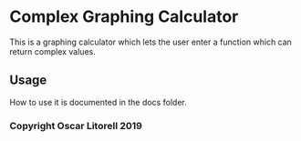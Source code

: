 # Complex Graphing Calculator

This is a graphing calculator which lets the user enter a function which can return complex values.

## Usage

How to use it is documented in the docs folder.


### Copyright Oscar Litorell 2019